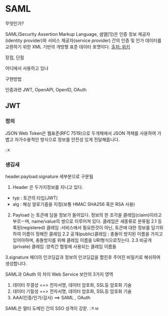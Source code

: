 
# SAML

무엇인가?

SAML(Security Assertion Markup Language, 샘엘[1])은 인증 정보 제공자(identity provider)와 서비스 제공자(service provider) 간의 인증 및 인가 데이터를 교환하기 위한 XML 기반의 개방형 표준 데이터 포맷이다.
[출처: 위키](https://ko.wikipedia.org/wiki/SAML)


장점, 단점

어디에서 사용하고 있나



구현방법



인증과련
JWT, OpenAPI, OpenID, OAuth

## JWT
### 정의
JSON Web Token은 웹표준(RFC 7519)으로 두개체에서 JSON 객체를 사용하여 가볍고 자가수용적인 방식으로 정보를 안전성 있게 전달해줍니다.

:ㅈ
### 생김새
header.payload.signature
세부분으로 구분됨
1. Header 은 두가지정보를 지니고 있다.
- typ : 토큰의 타입(JWT)
- alg : 해싱 알로기즘을 지정(보통 HMAC SHA256 혹은 RSA 사용)
2. Payload 는 토큰에 담을 정보가 들어있다. 정보의 한 조각을 클레임(claim)이라고 부르ㅡ며, name/value의 쌍으로 이루어져 있다.
클레임은 세종류로 분류됨
2.1 등록된(registered) 클레임
 :서비스에서 필요한것이 아닌, 토큰에 대한 정보를 담기위하여 이름이 정해진 클래임
2.2 공걔(public)클레임
 : 충돌이 방지된 이름을 가지고 있어야하며, 충돌방지를 위해 클레임 이름을 URI형식으로짓는다.
2.3 비공개(private) 클레임
:양측간 협읳에 사용되는 클레임 이름들

3.signature
헤더의 인코딩값과 정보의 인코딩값을 합친후 주어진 비밀키로 해쉬하여 생성합니다.

SAML과 OAuth 의 차이
Web Service 보안의 3가지 영역
1. 데이터 무결성  ==> 전자서명, 데이터 암호화, SSL등 암호화 기술
2. 데이터 기밀성  ==> 전자서명, 데이터 암호화, SSL등 암호화 기술
3. AAA(인증/인가/감사)  ==> SAML , OAuth

SAML은 멀티 도메인 간의 SSO 성격이 강핟.
:ㅈㅂ
